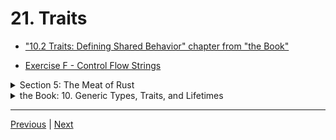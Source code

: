 # 21. Traits

-   ["10.2 Traits: Defining Shared Behavior" chapter from "the Book"](https://doc.rust-lang.org/book/ch10-02-traits.html)

-   [Exercise F - Control Flow Strings](https://github.com/CleanCut/ultimate_rust_crash_course/tree/main/exercise/f_structs_traits)

<details>
  <summary> Section 5: The Meat of Rust </summary>

  - [Codebase: 21. Traits](../codebase/ultimate-rust-crash-course/c21_traits/)
  - [Codebase: 21. Traits Red Fox](../codebase/ultimate-rust-crash-course/c21_traits-red-fox/)
</details>

<details>
  <summary> the Book: 10. Generic Types, Traits, and Lifetimes </summary>

  - [Codebase: 10 Generic Types, Traits, and Lifetimes](../codebase/s5_generic/)

  - [Codebase: 10.1.1 Generic Data Types - In Function Definitions](../codebase/s5_generic/)

  - [Codebase: 10.1.2 Generic Data Types - In Struct Definitions](../codebase/s5_generic-struct/)

  - [Codebase: 10.1.3 Generic Data Types - In Enum Definitions](../codebase/s5_generic-enum/)

  - [Codebase: 10.1.4 Generic Data Types - In Method Definitions](../codebase/s5_generic-method/)

  - [Codebase: 10.2.1 Traits: Defining Shared Behavior](../codebase/s5_traits/)
  
</details>

---

[Previous](./20_Structs.md) | [Next](./22_Exercise_F-Structs-%26-Traits.md)
